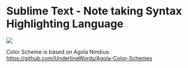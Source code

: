 # Sublime Text - Note taking Syntax Highlighting Language

<img src="https://vikdean.files.wordpress.com/2021/01/image.png" />

Color Scheme is based on Agola Nimbus: https://github.com/UnderlineWords/Agola-Color-Schemes

